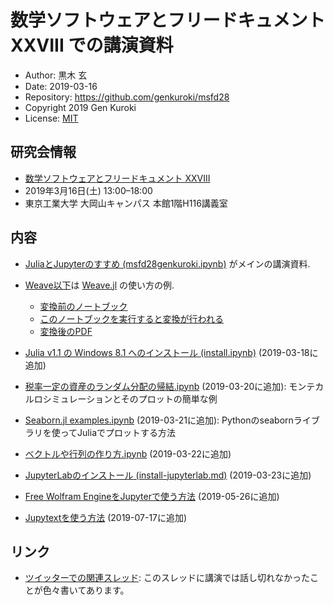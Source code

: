 # 数学ソフトウェアとフリードキュメント XXVIII での講演資料

* Author: 黒木 玄
* Date: 2019-03-16
* Repository: https://github.com/genkuroki/msfd28
* Copyright 2019 Gen Kuroki
* License: [MIT](https://opensource.org/licenses/MIT)

## 研究会情報

* [数学ソフトウェアとフリードキュメント XXVIII](http://www.mathlibre.org/msfd/28-ja.html)
* 2019年3月16日(土) 13:00–18:00
* 東京工業大学 大岡山キャンパス 本館1階H116講義室

## 内容

* [JuliaとJupyterのすすめ (msfd28genkuroki.ipynb)](https://nbviewer.jupyter.org/github/genkuroki/msfd28/blob/master/msfd28genkuroki.ipynb) がメインの講演資料.

* [Weave以下](https://github.com/genkuroki/msfd28/tree/master/Weave)は [Weave.jl](https://github.com/mpastell/Weave.jl) の使い方の例.
    * [変換前のノートブック](https://nbviewer.jupyter.org/github/genkuroki/msfd28/blob/master/Weave/%E3%83%86%E3%82%B9%E3%83%88.ipynb)
    * [このノートブックを実行すると変換が行われる](https://nbviewer.jupyter.org/github/genkuroki/msfd28/blob/master/Weave/Convert%20ipynb%20into%20html%2C%20tex%2C%20pdf.ipynb)
    * [変換後のPDF](https://github.com/genkuroki/msfd28/blob/master/Weave/%E3%83%86%E3%82%B9%E3%83%88.pdf)

* [Julia v1.1 の Windows 8.1 へのインストール (install.ipynb)](https://nbviewer.jupyter.org/github/genkuroki/msfd28/blob/master/install.ipynb) (2019-03-18に追加)

* [税率一定の資産のランダム分配の帰結.ipynb](https://nbviewer.jupyter.org/github/genkuroki/msfd28/blob/master/%E7%A8%8E%E7%8E%87%E4%B8%80%E5%AE%9A%E3%81%AE%E8%B3%87%E7%94%A3%E3%81%AE%E3%83%A9%E3%83%B3%E3%83%80%E3%83%A0%E5%88%86%E9%85%8D%E3%81%AE%E5%B8%B0%E7%B5%90.ipynb) (2019-03-20に追加): モンテカルロシミュレーションとそのプロットの簡単な例

* [Seaborn.jl examples.ipynb](https://nbviewer.jupyter.org/gist/genkuroki/2dc3b1e1d9da08022f22466f9f4281c3?flush_cache=true) (2019-03-21に追加): Pythonのseabornライブラリを使ってJuliaでプロットする方法

* [ベクトルや行列の作り方.ipynb](https://nbviewer.jupyter.org/github/genkuroki/msfd28/blob/master/%E3%83%99%E3%82%AF%E3%83%88%E3%83%AB%E3%82%84%E8%A1%8C%E5%88%97%E3%81%AE%E4%BD%9C%E3%82%8A%E6%96%B9.ipynb) (2019-03-22に追加)

* [JupyterLabのインストール (install-jupyterlab.md)](install-jupyterlab.md) (2019-03-23に追加)

* [Free Wolfram EngineをJupyterで使う方法](https://nbviewer.jupyter.org/github/genkuroki/msfd28/blob/master/Free%20Wolfram%20Engine.ipynb) (2019-05-26に追加)

* [Jupytextを使う方法](https://nbviewer.jupyter.org/github/genkuroki/msfd28/blob/master/jupytext.jpynb) (2019-07-17に追加)

## リンク

* [ツイッターでの関連スレッド](https://twitter.com/genkuroki/status/1107337100251164672): このスレッドに講演では話し切れなかったことが色々書いてあります。
